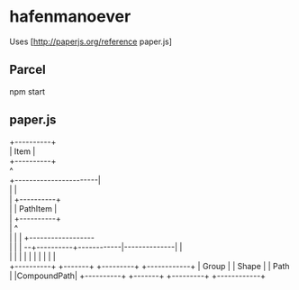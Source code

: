 # hafenmanoever

Uses [http://paperjs.org/reference paper.js]

## Parcel

  npm start

## paper.js

  +----------+                                  
  |   Item   |                                  
  +----------+                                  
        ^                                       
        +-----------------------|                       
        |                       |                       
        |                 +----------+                  
        |                 | PathItem |                  
        |                 +----------+                  
        |                       ^                     
        |                       |
        |                       +------------------  
        |                       |                 |
      --+----------+------------|--------------|  |       
      |            |            |              |  |
      |            |            |              |  |       
+----------+   +-------+   +---------+    +------------+
|  Group   |   | Shape |   |  Path   |    |CompoundPath|
+----------+   +-------+   +---------+    +------------+